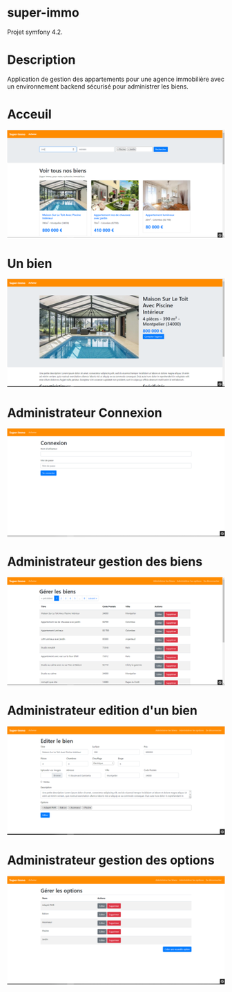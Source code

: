 # super-immo
Projet symfony 4.2.


# Description
Application de gestion des appartements pour une agence immobilière avec un environnement backend sécurisé pour administrer les biens.


# Acceuil
![](public/images-readme/home.png)

# Un bien
![](public/images-readme/unbien.png)

# Administrateur Connexion
![](public/images-readme/admin-con.png)

# Administrateur gestion des biens
![](public/images-readme/admin-bien.png)

# Administrateur edition d'un bien
![](public/images-readme/admin-bien-edit.png)

# Administrateur gestion des options
![](public/images-readme/admin-options.png)
